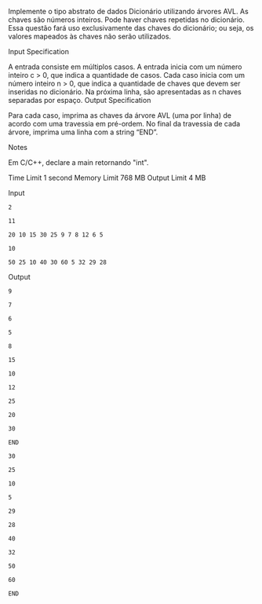 Implemente o tipo abstrato de dados Dicionário utilizando árvores AVL. As chaves são números inteiros. Pode haver chaves repetidas no dicionário. Essa questão fará uso exclusivamente das chaves do dicionário; ou seja, os valores mapeados às chaves não serão utilizados.

Input Specification

A entrada consiste em múltiplos casos. A entrada inicia com um número inteiro c > 0, que indica a quantidade de casos. Cada caso inicia com um número inteiro n > 0, que indica a quantidade de chaves que devem ser inseridas no dicionário. Na próxima linha, são apresentadas as n chaves separadas por espaço.
Output Specification

Para cada caso, imprima as chaves da árvore AVL (uma por linha) de acordo com uma travessia em pré-ordem. No final da travessia de cada árvore, imprima uma linha com a string “END”.

Notes

Em C/C++, declare a main retornando "int".

Time Limit
1 second
Memory Limit
768 MB
Output Limit
4 MB

Input

    2

    11

    20 10 15 30 25 9 7 8 12 6 5

    10

    50 25 10 40 30 60 5 32 29 28


Output

    9

    7

    6

    5

    8

    15

    10

    12

    25

    20

    30

    END

    30

    25

    10

    5

    29

    28

    40

    32

    50

    60

    END


